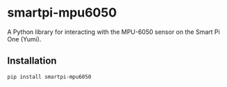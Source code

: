 # smartpi-mpu6050

A Python library for interacting with the MPU-6050 sensor on the Smart Pi One (Yumi).

## Installation

```bash
pip install smartpi-mpu6050

